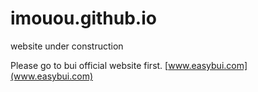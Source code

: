 # imouou.github.io

website under construction

Please go to bui official website first.  [www.easybui.com](www.easybui.com)

